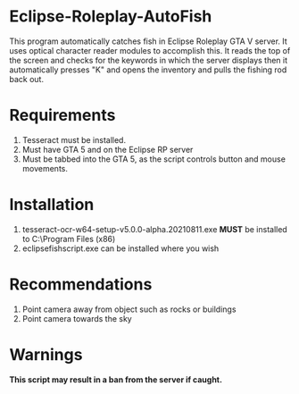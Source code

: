 # Eclipse-Roleplay-AutoFish
This program automatically catches fish in Eclipse Roleplay GTA V server.
It uses optical character reader modules to accomplish this.  It reads the top of the screen and checks for
the keywords in which the server displays then it automatically presses "K" and opens the inventory and pulls the fishing rod back out.


# Requirements

1. Tesseract must be installed.
2. Must have GTA 5 and on the Eclipse RP server
3. Must be tabbed into the GTA 5, as the script controls button and mouse movements.

# Installation 

1. tesseract-ocr-w64-setup-v5.0.0-alpha.20210811.exe **MUST** be installed to C:\Program Files (x86)
2. eclipsefishscript.exe can be installed where you wish


# Recommendations

1. Point camera away from object such as rocks or buildings
2. Point camera towards the sky


# Warnings

**This script may result in a ban from the server if caught.**

